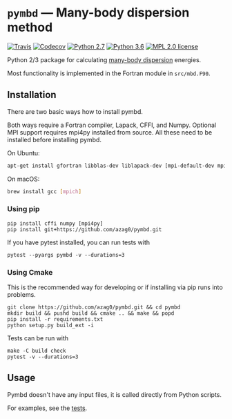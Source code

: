 # `pymbd` — Many-body dispersion method


[![Travis](https://img.shields.io/travis/azag0/pymbd.svg)](https://travis-ci.org/azag0/pymbd)
[![Codecov](https://img.shields.io/codecov/c/github/azag0/pymbd.svg)](https://codecov.io/gh/azag0/pymbd)
[![Python 2.7](https://img.shields.io/badge/Python-2.7-blue.svg)]()
[![Python 3.6](https://img.shields.io/badge/Python-3.6-blue.svg)]()
[![MPL 2.0 license](https://img.shields.io/github/license/azag0/pymbd.svg)](https://github.com/azag0/pymbd/blob/master/LICENSE)

Python 2/3 package for calculating [many-body dispersion](http://dx.doi.org/10.1063/1.4865104) energies.

Most functionality is implemented in the Fortran module in `src/mbd.F90`.

## Installation

There are two basic ways how to install pymbd.

Both ways require a Fortran compiler, Lapack, CFFI, and Numpy. Optional MPI support requires mpi4py installed from source. All these need to be installed before installing pymbd.

On Ubuntu:

```bash
apt-get install gfortran libblas-dev liblapack-dev [mpi-default-dev mpi-default-bin]
```

On macOS:

```bash
brew install gcc [mpich]
```

### Using pip

```
pip install cffi numpy [mpi4py]
pip install git+https://github.com/azag0/pymbd.git
```

If you have pytest installed, you can run tests with

```
pytest --pyargs pymbd -v --durations=3
```

### Using Cmake

This is the recommended way for developing or if installing via pip runs into problems.

```
git clone https://github.com/azag0/pymbd.git && cd pymbd
mkdir build && pushd build && cmake .. && make && popd
pip install -r requirements.txt
python setup.py build_ext -i
```

Tests can be run with

```
make -C build check
pytest -v --durations=3
```

## Usage

Pymbd doesn't have any input files, it is called directly from Python scripts. 

For examples, see the [tests](https://github.com/azag0/pymbd/blob/master/pymbd/test_pymbd.py).
